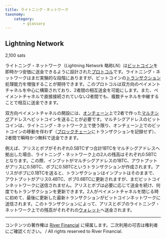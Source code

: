 ```yaml
---
title: ライトニング・ネットワーク
taxonomy:
    category:
        - glossary
---
```


## Lightning Network
2,100 sats

ライトニング・ネットワーク（Lightning Network 略称LN）は[ビットコイン](https://lostinbitcoin.sakuraweb.com/glossary/bitcoin/)を即時かつ安価に送金できるように設計された[プロトコル](https://lostinbitcoin.sakuraweb.com/glossary/protocol/)です。ライトニング・ネットワークはまだ実験的な段階にありますが、ビットコインの[トランザクション](https://lostinbitcoin.sakuraweb.com/glossary/transaction/)処理能力を増強することが期待できます。このプロトコルは双方向のペイメントチャネルを中心に構築されており、2者間の相互送金を可能にします。また、ペイメントチャネルで直接接続されていない2者間でも、複数チャネルを中継することで相互に送金できます。

双方向ペイメントチャネルの開設には、[オンチェーン](https://lostinbitcoin.sakuraweb.com/glossary/on_chain/)上で2者で作った[マルチシグ](https://lostinbitcoin.sakuraweb.com/glossary/multisig/)アドレスへビットコインを送ることが必要です。マルチシグアドレスのビットコインは、ライトニング・ネットワーク上で使う限り、オンチェーン上でのビットコインの移動を伴わず（[ブロックチェーン](https://lostinbitcoin.sakuraweb.com/glossary/blockchain/)にトランザクションを記録せず）、2者間で瞬時かつ無料で送金できます。

例えば、アリスとボブがそれぞれ0.5BTCずつ合計1BTCをマルチシグアドレスへ拠出した場合、ライトニング・ネットワーク上の2人の残高はそれぞれ0.5BTCとなります。この際、インプットがマルチシグアドレスの1BTC、アウトプットがアリスに0.5BTC、ボブに0.5BTCというトランザクションが作成されます。アリスがボブに0.1BTCを送ると、トランザクションはインプットはそのままで、アウトプットがアリス0.4BTC、ボブ0.6BTCに更新されますが、まだビットコインネットワークに送信されません。アリスとボブは必要に応じて送金を続け、何度でもトランザクションを更新できます。2人がペイメントチャネルを閉じる時に初めて、最後に更新した最新トランザクションがビットコインネットワークに送信されます。このトランザクションによって、アリスとボブのライトニング・ネットワーク上での残高がそれぞれの[ウォレット](https://lostinbitcoin.sakuraweb.com/glossary/wallet/)へ送金されます。

---
コンテンツの著作権は [River Financial](https://river.com/) に帰属します。二次利用の可否は権利者にご確認ください。 / All rights reserved to River Financial.
